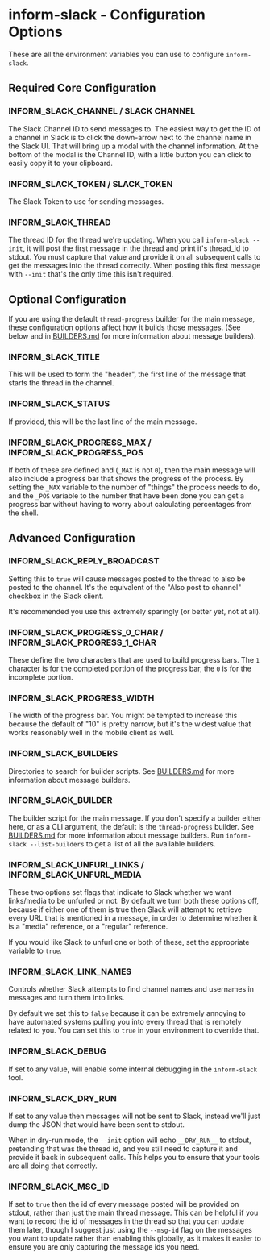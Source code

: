 # inform-slack - Configuration Options #

These are all the environment variables you can use to configure
`inform-slack`.

## Required Core Configuration ##

### INFORM_SLACK_CHANNEL / SLACK CHANNEL ###

The Slack Channel ID to send messages to.  The easiest way to get the
ID of a channel in Slack is to click the down-arrow next to the
channel name in the Slack UI.  That will bring up a modal with the
channel information.  At the bottom of the modal is the Channel ID,
with a little button you can click to easily copy it to your
clipboard.

### INFORM_SLACK_TOKEN / SLACK_TOKEN ###

The Slack Token to use for sending messages.

### INFORM_SLACK_THREAD ###

The thread ID for the thread we're updating.  When you call
`inform-slack --init`, it will post the first message in the thread
and print it's thread_id to stdout.  You must capture that value and
provide it on all subsequent calls to get the messages into the thread
correctly.  When posting this first message with `--init` that's the
only time this isn't required.

## Optional Configuration ##

If you are using the default `thread-progress` builder for the main
message, these configuration options affect how it builds those
messages. (See below and in [BUILDERS.md](./BUILDERS.md) for more
information about message builders).

### INFORM_SLACK_TITLE ###

This will be used to form the "header", the first line of the message
that starts the thread in the channel.

### INFORM_SLACK_STATUS ###

If provided, this will be the last line of the main message.

### INFORM_SLACK_PROGRESS_MAX / INFORM_SLACK_PROGRESS_POS ###

If both of these are defined and (`_MAX` is not `0`), then the main
message will also include a progress bar that shows the progress of
the process.  By setting the `_MAX` variable to the number of "things"
the process needs to do, and the `_POS` variable to the number that
have been done you can get a progress bar without having to worry
about calculating percentages from the shell.

## Advanced Configuration ##

### INFORM_SLACK_REPLY_BROADCAST ###

Setting this to `true` will cause messages posted to the thread to
also be posted to the channel.  It's the equivalent of the "Also post
to channel" checkbox in the Slack client.

It's recommended you use this extremely sparingly (or better yet, not
at all).

### INFORM_SLACK_PROGRESS_0_CHAR / INFORM_SLACK_PROGRESS_1_CHAR ###

These define the two characters that are used to build progress bars.
The `1` character is for the completed portion of the progress bar,
the `0` is for the incomplete portion.

### INFORM_SLACK_PROGRESS_WIDTH ###

The width of the progress bar.  You might be tempted to increase this
because the default of "10" is pretty narrow, but it's the widest
value that works reasonably well in the mobile client as well.

### INFORM_SLACK_BUILDERS ###

Directories to search for builder scripts.
See [BUILDERS.md](./BUILDERS.md) for more information about message builders.

### INFORM_SLACK_BUILDER ###

The builder script for the main message.  If you don't specify
a builder either here, or as a CLI argument, the default is the
`thread-progress` builder.
See [BUILDERS.md](./BUILDERS.md) for more information about message
builders.  Run `inform-slack --list-builders` to get a list of all the
available builders.

### INFORM_SLACK_UNFURL_LINKS / INFORM_SLACK_UNFURL_MEDIA ###

These two options set flags that indicate to Slack whether we want
links/media to be unfurled or not.  By default we turn both these
options off, because if either one of them is true then Slack will
attempt to retrieve every URL that is mentioned in a message, in order
to determine whether it is a "media" reference, or a "regular"
reference.

If you would like Slack to unfurl one or both of these, set the
appropriate variable to `true`.

### INFORM_SLACK_LINK_NAMES ###

Controls whether Slack attempts to find channel names and usernames in
messages and turn them into links.

By default we set this to `false` because it can be extremely annoying
to have automated systems pulling you into every thread that is
remotely related to you. You can set this to `true` in your
environment to override that.

### INFORM_SLACK_DEBUG ###

If set to any value, will enable some internal debugging in the
`inform-slack` tool.

### INFORM_SLACK_DRY_RUN ###

If set to any value then messages will not be sent to Slack, instead
we'll just dump the JSON that would have been sent to stdout.

When in dry-run mode, the `--init` option will echo `__DRY_RUN__` to
stdout, pretending that was the thread id, and you still need to
capture it and provide it back in subsequent calls.  This helps you to
ensure that your tools are all doing that correctly.

### INFORM_SLACK_MSG_ID ###

If set to `true` then the id of every message posted will be provided
on stdout, rather than just the main thread message.  This can be
helpful if you want to record the id of messages in the thread so that
you can update them later, though I suggest just using the `--msg-id`
flag on the messages you want to update rather than enabling this
globally, as it makes it easier to ensure you are only capturing the
message ids you need.

